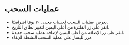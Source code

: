 # **عمليات السحب**

- يعرض عمليات السحب لحساب محدد. ٣٠ يومًا افتراضيًا.
- انقر على زر الفلترة من أعلى اليمين لتغيير نطاق التاريخ.
- انقر على زر الإضافة من أعلى اليمين لإضافة عملية سحب جديدة.
- مرر لليسار على عملية السحب النشطة للإلغاء.